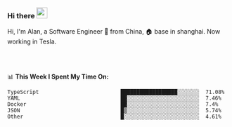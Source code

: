 ### Hi there <img src="https://media.giphy.com/media/hvRJCLFzcasrR4ia7z/giphy.gif" width="25px">

<!-- ![visitors](https://visitor-badge.glitch.me/badge?page_id=dislfyer.dislfyer) -->

Hi, I'm Alan, a Software Engineer 🚀 from China, 🏠 base in shanghai. Now working in Tesla.

<br/>
<br/>

📊 **This Week I Spent My Time On:**


<!--START_SECTION:waka-->

```text
TypeScript                          ██████████████████░░░░░░░  71.08%
YAML                                ██░░░░░░░░░░░░░░░░░░░░░░░  7.46%
Docker                              ██░░░░░░░░░░░░░░░░░░░░░░░  7.4%
JSON                                █▒░░░░░░░░░░░░░░░░░░░░░░░  5.74%
Other                               █░░░░░░░░░░░░░░░░░░░░░░░░  4.61%
```

<!--END_SECTION:waka-->

<!--
**About Me:**
 -->
